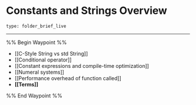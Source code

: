 # Constants and Strings Overview
 
```ccard
type: folder_brief_live
```
 
---

%% Begin Waypoint %%
- [[C-Style String vs std String]]
- [[Conditional operator]]
- [[Constant expressions and compile-time optimization]]
- [[Numeral systems]]
- [[Performance overhead of function called]]
- **[[Terms]]**

%% End Waypoint %%